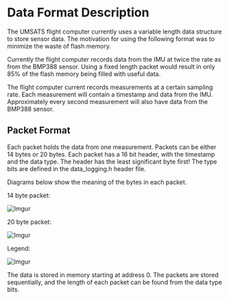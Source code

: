 # Data Format Description

The UMSATS flight computer currently uses a variable length data structure to store sensor data.
The motivation for using the following format was to minimize the waste of flash memory.

Currently the flight computer records data from the IMU at twice the rate as from the BMP388 sensor. Using a fixed length packet would result in only 85% of the flash memory being filled with useful data.

The flight computer current records measurements at a certain sampling rate. Each measurement will contain a timestamp and data from the IMU. Approximately every second measurement will also have data from the BMP388 sensor.

## Packet Format

Each packet holds the data from one measurement.
Packets can be either 14 bytes or 20 bytes.
Each packet has a 16 bit header, with the timestamp and the data type.
The header has the least significant byte first!
The type bits are defined in the data_logging.h header file.

Diagrams below show the meaning of the bytes in each packet.

14 byte packet:

![Imgur](https://i.imgur.com/PKFEK6g.jpg)

20 byte packet:

![Imgur](https://i.imgur.com/xDlkKce.jpg)

Legend:

![Imgur](https://i.imgur.com/HLmTAfb.jpg)

The data is stored in memory starting at address 0. The packets are stored sequentially, and the length of each packet can be found from the data type bits.



